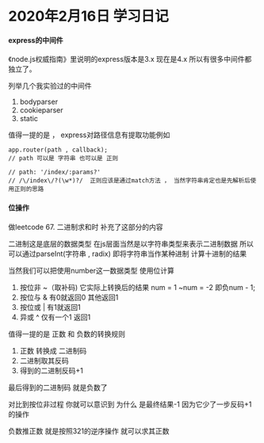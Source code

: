 # 2020年2月16日 学习日记

#### express的中间件

《node.js权威指南》里说明的express版本是3.x  现在是4.x
所以有很多中间件都独立了。

列举几个我实验过的中间件
1. bodyparser
2. cookieparser
3. static

值得一提的是 ， express对路径信息有提取功能例如

```
app.router(path , callback);
// path 可以是 字符串 也可以是 正则

// path: '/index/:params?'
// /\/index\/?(\w*)?/  正则应该是通过match方法 ， 当然字符串肯定也是先解析后使用正则的思路
```

#### 位操作

做leetcode 67. 二进制求和时 补充了这部分的内容

二进制这是底层的数据类型
在js层面当然是以字符串类型来表示二进制数据
所以可以通过parseInt(字符串 , radix)  即将字符串当作某种进制  计算十进制的结果

当然我们可以把使用number这一数据类型 使用位计算


1. 按位非 ~（取补码)  它实际上转换后的结果 num = 1 ~num = -2 即负num - 1;
2. 按位与 & 有0就返回0  其他返回1
3. 按位或 | 有1就返回1
4. 异或 ^ 仅有一个1 返回1


值得一提的是 正数 和 负数的转换规则
1. 正数 转换成 二进制码
2. 二进制取其反码
3. 得到的二进制反码+1

最后得到的二进制码 就是负数了

对比到按位非过程 你就可以意识到 为什么 是最终结果-1 因为它少了一步反码+1的操作

负数推正数 就是按照321的逆序操作 就可以求其正数